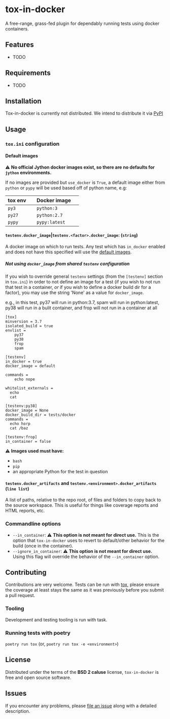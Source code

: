 
# tox-in-docker

A free-range, grass-fed plugin for dependably running tests using docker
containers.

Features
--------

* TODO


Requirements
------------

* TODO


Installation
------------

Tox-in-docker is currently not distributed. We intend to distribute it via
[PyPI](https://pypi.org)

Usage
-----

### `tox.ini` configuration

#### Default images
:warning: **No official Jython docker images exist, so there are no defaults
for `jython` environments.**

If no images are provided but `use_docker` is `True`, a default image either
from `python` or `pypy` will be used based off of python name, e.g:

| tox env &nbsp; &nbsp;| Docker image &nbsp; &nbsp;|
| ------- | ------------- |
| `py3`   | `python:3`    |
| `py27`  | `python:2.7`  |
| `pypy`  | `pypy:latest` |

#### `testenv.docker_image`|`testenv.<factor>.docker_image`: (`string`)
A docker image on which to run tests. Any test which has `in_docker` enabled and
does not have this specified will use the [default images](#default-images).

##### Not using `docker_image` from shared `testenv` configuration

If you wish to override general `testenv` settings (from the `[testenv]`
section in `tox.ini`) in order to not define an image for a test (if you wish
to not run that test in a container, _or_ if you wish to define a docker build
dir for a factor), you may use the string 'None' as a value for `docker_image`.

e.g., in this test, py37 will run in python:3.7, spam will run in python:latest,
py38 will run in a bulit container, and frop will not run in a container at all

```inifile
[tox]
minversion = 3.7
isolated_build = true
envlist =
    py37
    py38
    frop
    spam

[testenv]
in_docker = true
docker_image = default

commands =
    echo nope

whitelist_externals =
  echo
  cat

[testenv:py38]
docker_image = None
docker_build_dir = tests/docker
commands =
  echo horp
  cat /baz

[testenv:frop]
in_container = false

```

:warning: **Images used must have:**
  * `bash`
  * `pip`
  * an appropriate Python for the test in question

#### `testenv.docker_artifacts` and `testenv.<environment>.docker_artifacts` (`line list`)
A list of paths, relative to the repo root, of files and folders to copy back
to the source workspace. This is useful for things like coverage reports and
HTML reports, etc.


### Commandline options

  * `--in_container`: :warning: **This option is not meant for direct use.**
    This is the option that `tox-in-docker` uses to revert to default/other
    behavior for the build (once in the container).
  * `--ignore_in_container`: :warning: **This option is not meant for direct use.**
    Using this flag will override the behavior of the `--in_container` option.

Contributing
------------
Contributions are very welcome. Tests can be run with
[tox](https://tox.readthedocs.io/en/latest/),
please ensure the coverage at least stays the same as it was previously before
you submit a pull request.

### Tooling

Development and testing tooling is run with task.

### Running tests with poetry

`poetry run tox` (or, `poetry run tox -e <environment>`)

License
-------

Distributed under the terms of the **BSD 2 caluse** license, `tox-in-docker` is
free and open source software.


Issues
------

If you encounter any problems, please
[file an issue](https://github.com/zebrafishlabs/tox-in-docker/issues)
along with a detailed description.
